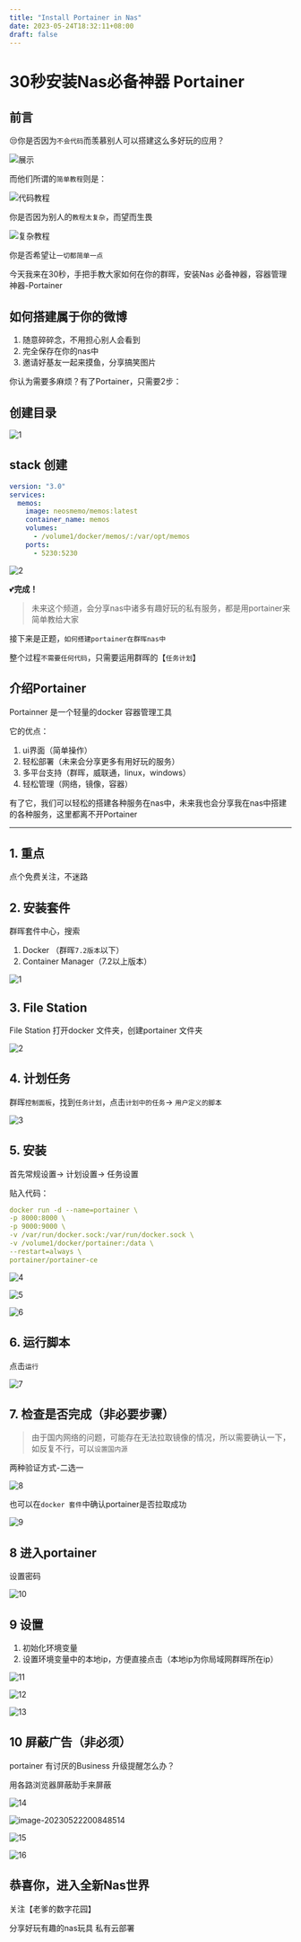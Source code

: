 ```yaml
---
title: "Install Portainer in Nas"
date: 2023-05-24T18:32:11+08:00
draft: false
---
```


# **30秒安装Nas必备神器 Portainer**

## 前言

😒你是否因为`不会代码`而羡慕别人可以搭建这么多好玩的应用？

![展示](http://img-nasdaddy.liuxingoo.cn/img/202305222015365.gif)

而他们所谓的`简单教程`则是：

![代码教程](http://img-nasdaddy.liuxingoo.cn/img/202305221850159.gif)



你是否因为别人的`教程太复杂`，而望而生畏

![复杂教程](http://img-nasdaddy.liuxingoo.cn/img/202305221843307.gif)

你是否希望让`一切都简单一点`

今天我来在30秒，手把手教大家如何在你的群晖，安装Nas 必备神器，容器管理神器-Portainer

## **如何搭建属于你的微博**

1. 随意碎碎念，不用担心别人会看到
2. 完全保存在你的nas中
3. 邀请好基友一起来摸鱼，分享搞笑图片

你认为需要多麻烦？有了Portainer，只需要2步：

## 创建目录

![1](http://img-nasdaddy.liuxingoo.cn/img/202305221854783.png)

## stack 创建

```yaml
version: "3.0"
services:
  memos:
    image: neosmemo/memos:latest
    container_name: memos
    volumes:
      - /volume1/docker/memos/:/var/opt/memos
    ports:
      - 5230:5230
```

![2](http://img-nasdaddy.liuxingoo.cn/img/202305221855734.png)

💕**完成！**


>  未来这个频道，会分享nas中诸多有趣好玩的私有服务，都是用portainer来简单教给大家

接下来是正题，`如何搭建portainer在群晖nas中`

整个过程`不需要任何代码`，只需要运用群晖的【`任务计划`】

## 介绍Portainer
Portainner 是一个轻量的docker 容器管理工具

它的优点：

1. ui界面（简单操作）
2. 轻松部署（未来会分享更多有用好玩的服务）
3. 多平台支持（群晖，威联通，linux，windows）
4. 轻松管理（网络，镜像，容器）

有了它，我们可以轻松的搭建各种服务在nas中，未来我也会分享我在nas中搭建的各种服务，这里都离不开Portainer

---

## 1. 重点

点个免费关注，不迷路

## 2. 安装套件

群晖套件中心，搜索

1. Docker （群晖`7.2版本`以下）
2. Container Manager（7.2以上版本）

![1](http://img-nasdaddy.liuxingoo.cn/img/202305221520122.png)

## 3. File Station

File Station 打开docker 文件夹，创建portainer 文件夹

![2](http://img-nasdaddy.liuxingoo.cn/img/202305221524888.png)

## 4. 计划任务

群晖`控制面板`，找到`任务计划`，点击`计划中的任务`-> `用户定义的脚本`

![3](http://img-nasdaddy.liuxingoo.cn/img/202305221525216.png)



## 5. 安装

首先常规设置-> 计划设置-> 任务设置

贴入代码：

```yaml
docker run -d --name=portainer \
-p 8000:8000 \
-p 9000:9000 \
-v /var/run/docker.sock:/var/run/docker.sock \
-v /volume1/docker/portainer:/data \
--restart=always \
portainer/portainer-ce
```



![4](http://img-nasdaddy.liuxingoo.cn/img/202305221525969.png)

![5](http://img-nasdaddy.liuxingoo.cn/img/202305221525125.png)

![6](http://img-nasdaddy.liuxingoo.cn/img/202305221525244.png)



## 6. 运行脚本

点击`运行`

![7](http://img-nasdaddy.liuxingoo.cn/img/202305221526280.png)



## 7. 检查是否完成（非必要步骤）

> 由于国内网络的问题，可能存在无法拉取镜像的情况，所以需要确认一下，如反复不行，可以`设置国内源`

两种验证方式-二选一



![8](http://img-nasdaddy.liuxingoo.cn/img/202305221526350.png)

也可以在`docker 套件`中确认portainer是否拉取成功

![9](http://img-nasdaddy.liuxingoo.cn/img/202305221526399.png)



## 8 进入portainer

设置密码

![10](http://img-nasdaddy.liuxingoo.cn/img/202305221526832.png)



## 9 设置

1. 初始化环境变量
2. 设置环境变量中的本地ip，方便直接点击（本地ip为你局域网群晖所在ip）

![11](http://img-nasdaddy.liuxingoo.cn/img/202305221527432.png)

![12](http://img-nasdaddy.liuxingoo.cn/img/202305221527890.png)

![13](http://img-nasdaddy.liuxingoo.cn/img/202305221527142.png)

## 10 屏蔽广告（非必须）

portainer 有讨厌的Business 升级提醒怎么办？

用各路浏览器屏蔽助手来屏蔽

![14](http://img-nasdaddy.liuxingoo.cn/img/202305221528554.png)

![image-20230522200848514](http://img-nasdaddy.liuxingoo.cn/img/202305222008586.png)

![15](http://img-nasdaddy.liuxingoo.cn/img/202305221528655.png)

![16](http://img-nasdaddy.liuxingoo.cn/img/202305221528751.png)



## 恭喜你，进入全新Nas世界

关注【老爹的数字花园】

分享好玩有趣的nas玩具 私有云部署
